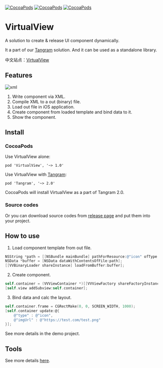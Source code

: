 [![CocoaPods](https://img.shields.io/cocoapods/v/VirtualView.svg)]() [![CocoaPods](https://img.shields.io/cocoapods/p/VirtualView.svg)]() [![CocoaPods](https://img.shields.io/cocoapods/l/VirtualView.svg)]()

# VirtualView 

A solution to create & release UI component dynamically.

It a part of our [Tangram](https://github.com/alibaba/Tangram-iOS) solution. And it can be used as a standalone library.

中文站点：[VirtualView](http://tangram.pingguohe.net/docs/virtualview/about-virtualview)

## Features

![xml](https://github.com/alibaba/VirtualView-iOS/raw/master/README/feature.png)

1. Write component via XML.
2. Compile XML to a out (binary) file.
3. Load out file in iOS application.
4. Create component from loaded template and bind data to it.
5. Show the component.

## Install

### CocoaPods

Use VirtualView alone:

    pod 'VirtualView', '~> 1.0'

Use VirtualView with [Tangram](https://github.com/alibaba/Tangram-iOS):

    pod 'Tangram', '~> 2.0'

CocoaPods will install VirtualView as a part of Tangram 2.0.
### Source codes

Or you can download source codes from [release page](https://github.com/alibaba/VirtualView-iOS/releases) and put them into your project.

## How to use

1. Load component template from out file.

```objective-c
NSString *path = [[NSBundle mainBundle] pathForResource:@"icon" ofType:@"out"];
NSData *buffer = [NSData dataWithContentsOfFile:path];
[[VVBinaryLoader shareInstance] loadFromBuffer:buffer];
```

2. Create component.

```objective-c
self.container = (VVViewContainer *)[[VVViewFactory shareFactoryInstance] obtainVirtualWithKey:@"icon"];
[self.view addSubview:self.container];
```

3. Bind data and calc the layout.

```objective-c
self.container.frame = CGRectMake(0, 0, SCREEN_WIDTH, 1000);
[self.container update:@{
    @"type" : @"icon",
    @"imgUrl" : @"https://test.com/test.png"
}];
```

See more details in the demo project.

## Tools

See more details [here](https://github.com/alibaba/virtualview_tools).